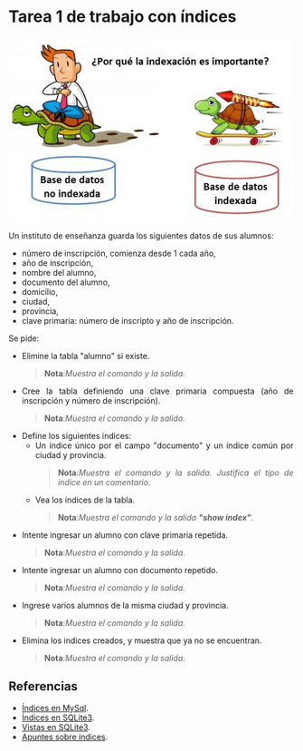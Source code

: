 <div align="justify">

# Tarea 1 de trabajo con índices

<div align="center">
<img src="../../img/indices.png"/>
</div>

Un instituto de enseñanza guarda los siguientes datos de sus alumnos:
 - número de inscripción, comienza desde 1 cada año,
 - año de inscripción,
 - nombre del alumno,
 - documento del alumno,
 - domicilio,
 - ciudad,
 - provincia,
 - clave primaria: número de inscripto y año de inscripción.

Se pide: 
- Elimine la tabla "alumno" si existe. 
    >__Nota__:_Muestra el comando y la salida_.
- Cree la tabla definiendo una clave primaria compuesta (año de inscripción y número de 
inscripción).
    >__Nota__:_Muestra el comando y la salida_. 
- Define los siguientes indices:
   - Un índice único por el campo "documento" y un índice común por ciudad y provincia.
        >__Nota__:_Muestra el comando y la salida. Justifica el tipo de indice en un comentario_. 
    - Vea los índices de la tabla.
        >__Nota__:_Muestra el comando y la salida __"show index"___.
- Intente ingresar un alumno con clave primaria repetida.
    >__Nota__:_Muestra el comando y la salida_.
- Intente ingresar un alumno con documento repetido.
    >__Nota__:_Muestra el comando y la salida_.
- Ingrese varios alumnos de la misma ciudad y provincia.
    >__Nota__:_Muestra el comando y la salida_.
- Elimina los indices creados, y muestra que ya no se encuentran.
    >__Nota__:_Muestra el comando y la salida_.
## Referencias

- [Índices en MySql](https://dev.mysql.com/doc/refman/8.0/en/mysql-indexes.html).
- [Índices en SQLite3](https://www.sqlitetutorial.net/sqlite-index/).
- [Vistas en SQLite3](https://sqlite.org/lang_createview.html).
- [Apuntes sobre índices](../../Indices.md).

</div>